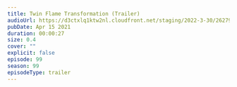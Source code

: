 ```yaml
---
title: Twin Flame Transformation (Trailer)
audioUrl: https://d3ctxlq1ktw2nl.cloudfront.net/staging/2022-3-30/262796032-44100-2-d98f4990a3034.m4a
pubDate: Apr 15 2021
duration: 00:00:27
size: 0.4
cover: ""
explicit: false
episode: 99
season: 99
episodeType: trailer
---
```

